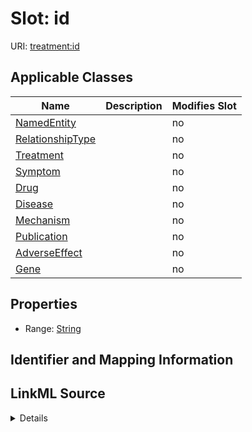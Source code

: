 

# Slot: id

URI: [treatment:id](http://w3id.org/ontogpt/treatments/id)



<!-- no inheritance hierarchy -->





## Applicable Classes

| Name | Description | Modifies Slot |
| --- | --- | --- |
| [NamedEntity](NamedEntity.md) |  |  no  |
| [RelationshipType](RelationshipType.md) |  |  no  |
| [Treatment](Treatment.md) |  |  no  |
| [Symptom](Symptom.md) |  |  no  |
| [Drug](Drug.md) |  |  no  |
| [Disease](Disease.md) |  |  no  |
| [Mechanism](Mechanism.md) |  |  no  |
| [Publication](Publication.md) |  |  no  |
| [AdverseEffect](AdverseEffect.md) |  |  no  |
| [Gene](Gene.md) |  |  no  |







## Properties

* Range: [String](String.md)





## Identifier and Mapping Information








## LinkML Source

<details>
```yaml
name: id
alias: id
domain_of:
- NamedEntity
- Publication
range: string

```
</details>